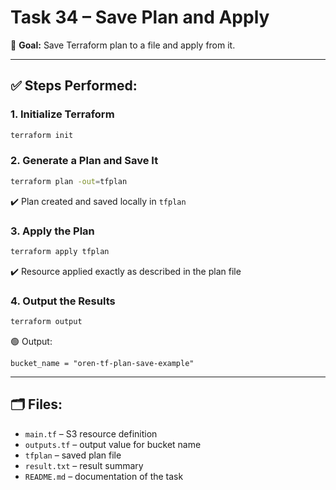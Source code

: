 # Task 34 – Save Plan and Apply

📌 **Goal:** Save Terraform plan to a file and apply from it.

---

## ✅ Steps Performed:

### 1. Initialize Terraform
```bash
terraform init
```

### 2. Generate a Plan and Save It
```bash
terraform plan -out=tfplan
```

✔️ Plan created and saved locally in `tfplan`

### 3. Apply the Plan
```bash
terraform apply tfplan
```

✔️ Resource applied exactly as described in the plan file

### 4. Output the Results
```bash
terraform output
```

🟢 Output:
```
bucket_name = "oren-tf-plan-save-example"
```

---

## 🗂️ Files:
- `main.tf` – S3 resource definition
- `outputs.tf` – output value for bucket name
- `tfplan` – saved plan file
- `result.txt` – result summary
- `README.md` – documentation of the task
